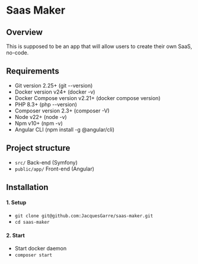 # Saas Maker 

## Overview

This is supposed to be an app that will allow users to create their own SaaS, no-code.

## Requirements

- Git version 2.25+ (git --version)
- Docker version v24+ (docker -v)
- Docker Compose version v2.21+ (docker compose version)
- PHP 8.3+ (php --version)
- Composer version 2.3+ (composer -V)
- Node v22+ (node -v)
- Npm v10+ (npm -v)
- Angular CLI (npm install -g @angular/cli)

## Project structure

- `src/` Back-end (Symfony)
- `public/app/` Front-end (Angular)

## Installation

#### 1. Setup
- `git clone git@github.com:JacquesGarre/saas-maker.git`
- `cd saas-maker`

#### 2. Start 
- Start docker daemon
- `composer start`
